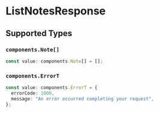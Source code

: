 # ListNotesResponse


## Supported Types

### `components.Note[]`

```typescript
const value: components.Note[] = [];
```

### `components.ErrorT`

```typescript
const value: components.ErrorT = {
  errorCode: 1000,
  message: "An error occurred completing your request",
};
```

